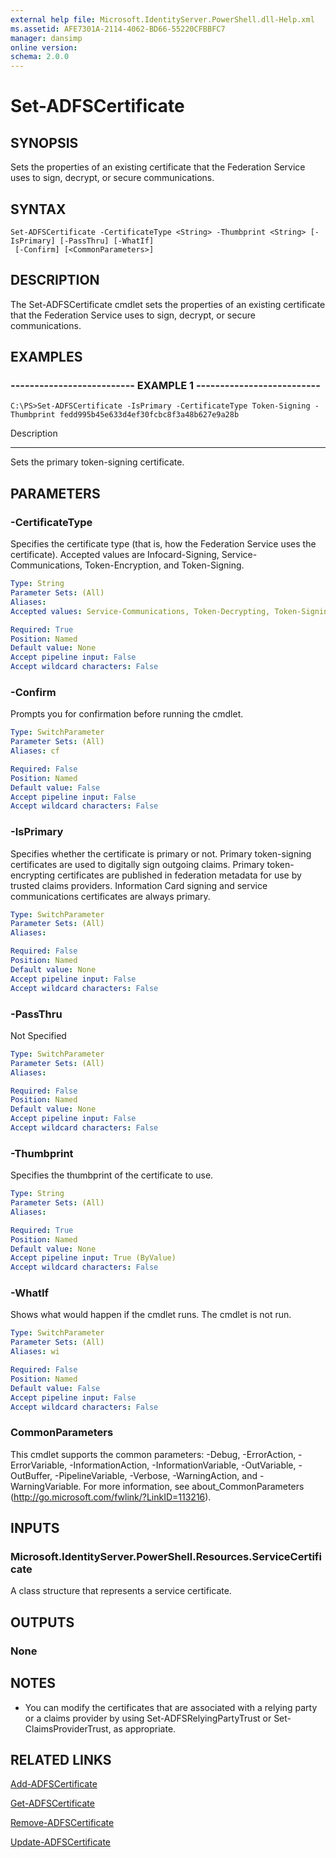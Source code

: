 ```yaml
---
external help file: Microsoft.IdentityServer.PowerShell.dll-Help.xml
ms.assetid: AFE7301A-2114-4062-BD66-55220CFBBFC7
manager: dansimp
online version: 
schema: 2.0.0
---
```


# Set-ADFSCertificate

## SYNOPSIS
Sets the properties of an existing certificate that the Federation Service uses to sign, decrypt, or secure communications.

## SYNTAX

```
Set-ADFSCertificate -CertificateType <String> -Thumbprint <String> [-IsPrimary] [-PassThru] [-WhatIf]
 [-Confirm] [<CommonParameters>]
```

## DESCRIPTION
The Set-ADFSCertificate cmdlet sets the properties of an existing certificate that the Federation Service uses to sign, decrypt, or secure communications.

## EXAMPLES

### -------------------------- EXAMPLE 1 --------------------------
```
C:\PS>Set-ADFSCertificate -IsPrimary -CertificateType Token-Signing -Thumbprint ‎fedd995b45e633d4ef30fcbc8f3a48b627e9a28b
```

Description

-----------

Sets the primary token-signing certificate.

## PARAMETERS

### -CertificateType
Specifies the certificate type (that is, how the Federation Service uses the certificate).
Accepted values are Infocard-Signing, Service-Communications, Token-Encryption, and Token-Signing.

```yaml
Type: String
Parameter Sets: (All)
Aliases: 
Accepted values: Service-Communications, Token-Decrypting, Token-Signing

Required: True
Position: Named
Default value: None
Accept pipeline input: False
Accept wildcard characters: False
```

### -Confirm
Prompts you for confirmation before running the cmdlet.

```yaml
Type: SwitchParameter
Parameter Sets: (All)
Aliases: cf

Required: False
Position: Named
Default value: False
Accept pipeline input: False
Accept wildcard characters: False
```

### -IsPrimary
Specifies whether the certificate is primary or not.
Primary token-signing certificates are used to digitally sign outgoing claims.
Primary token-encrypting certificates are published in federation metadata for use by trusted claims providers.
Information Card signing and service communications certificates are always primary.

```yaml
Type: SwitchParameter
Parameter Sets: (All)
Aliases: 

Required: False
Position: Named
Default value: None
Accept pipeline input: False
Accept wildcard characters: False
```

### -PassThru
Not Specified

```yaml
Type: SwitchParameter
Parameter Sets: (All)
Aliases: 

Required: False
Position: Named
Default value: None
Accept pipeline input: False
Accept wildcard characters: False
```

### -Thumbprint
Specifies the thumbprint of the certificate to use.

```yaml
Type: String
Parameter Sets: (All)
Aliases: 

Required: True
Position: Named
Default value: None
Accept pipeline input: True (ByValue)
Accept wildcard characters: False
```

### -WhatIf
Shows what would happen if the cmdlet runs.
The cmdlet is not run.

```yaml
Type: SwitchParameter
Parameter Sets: (All)
Aliases: wi

Required: False
Position: Named
Default value: False
Accept pipeline input: False
Accept wildcard characters: False
```

### CommonParameters
This cmdlet supports the common parameters: -Debug, -ErrorAction, -ErrorVariable, -InformationAction, -InformationVariable, -OutVariable, -OutBuffer, -PipelineVariable, -Verbose, -WarningAction, and -WarningVariable. For more information, see about_CommonParameters (http://go.microsoft.com/fwlink/?LinkID=113216).

## INPUTS

### Microsoft.IdentityServer.PowerShell.Resources.ServiceCertificate
A class structure that represents a service certificate.

## OUTPUTS

### None

## NOTES
* You can modify the certificates that are associated with a relying party or a claims provider by using Set-ADFSRelyingPartyTrust or Set-ClaimsProviderTrust, as appropriate.

## RELATED LINKS

[Add-ADFSCertificate](./Add-ADFSCertificate.md)

[Get-ADFSCertificate](./Get-ADFSCertificate.md)

[Remove-ADFSCertificate](./Remove-ADFSCertificate.md)

[Update-ADFSCertificate](./Update-ADFSCertificate.md)

